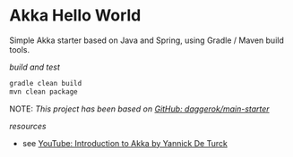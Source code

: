 # Akka Hello World
Simple Akka starter based on Java and Spring, using Gradle / Maven build tools.

_build and test_

```bash
gradle clean build
mvn clean package
```

NOTE: _This project has been based on [GitHub: daggerok/main-starter](https://github.com/daggerok/main-starter)_

_resources_

* see [YouTube: Introduction to Akka by Yannick De Turck](https://www.youtube.com/watch?v=_nk5rnlRQ8E)

